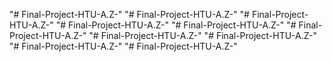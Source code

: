 "# Final-Project-HTU-A.Z-" 
"# Final-Project-HTU-A.Z-" 
"# Final-Project-HTU-A.Z-" 
"# Final-Project-HTU-A.Z-" 
"# Final-Project-HTU-A.Z-" 
"# Final-Project-HTU-A.Z-" 
"# Final-Project-HTU-A.Z-" 
"# Final-Project-HTU-A.Z-" 
"# Final-Project-HTU-A.Z-" 
"# Final-Project-HTU-A.Z-" 

